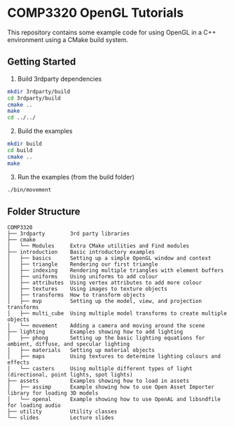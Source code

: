 COMP3320 OpenGL Tutorials
=========================

This repository contains some example code for using OpenGL in a C++ environment using a CMake build system.

Getting Started
---------------

1. Build 3rdparty dependencies

```bash
mkdir 3rdparty/build
cd 3rdparty/build
cmake ..
make
cd ../../
```

2. Build the examples

```bash
mkdir build
cd build
cmake ..
make
```

3. Run the examples (from the build folder)

```bash
./bin/movement
```

Folder Structure
----------------

```
COMP3320
├── 3rdparty        3rd party libraries
├── cmake
│   └── Modules     Extra CMake utilities and Find modules
├── introduction    Basic introductory examples
│   ├── basics      Setting up a simple OpenGL window and context
│   ├── triangle    Rendering our first triangle
│   ├── indexing    Rendering multiple triangles with element buffers
│   ├── uniforms    Using uniforms to add colour
│   ├── attributes  Using vertex attributes to add more colour
│   ├── textures    Using images to texture objects
│   ├── transforms  How to transform objects
│   ├── mvp         Setting up the model, view, and projection transforms
│   ├── multi_cube  Using multiple model transforms to create multiple objects
│   └── movement    Adding a camera and moving around the scene
├── lighting        Examples showing how to add lighting
│   ├── phong       Setting up the basic lighting equations for ambient, diffuse, and specular lighting
│   ├── materials   Setting up material objects
│   ├── maps        Using textures to determine lighting colours and effects
│   └── casters     Using multiple different types of light (directional, point lights, spot lights)
├── assets          Examples showing how to load in assets
│   ├── assimp      Example showing how to use Open Asset Importer library for loading 3D models
│   └── openal      Example showing how to use OpenAL and libsndfile for loading audio
├── utility         Utility classes
└── slides          Lecture slides
```
